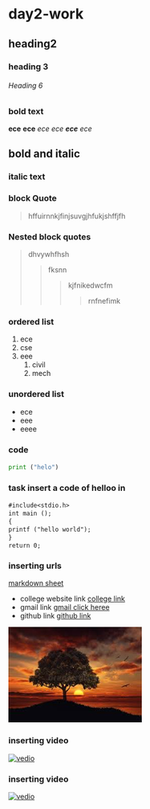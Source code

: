 # day2-work
## heading2
### heading 3
###### Heading 6
### bold text
**ece**
__ece__
*ece*
_ece_
**_ece_**
_*ece*_
 ## bold and italic
 ### italic text
### block Quote
> hffuirnnkjfinjsuvgjhfukjshffjfh
### Nested block quotes
> dhvywhfhsh
>> fksnn
>>> kjfnikedwcfm
>>>> rnfnefimk
### ordered list
1. ece
2. cse
3. eee 
    1. civil
    2. mech
 ### unordered list
 - ece
  - eee
  - eeee
### code 
```python 
print ("helo")
```
### task insert a code of helloo in

```
#include<stdio.h>
int main ();
{
printf ("hello world");
}
return 0;
```
### inserting urls
[markdown sheet](https://www.markdownguide.org/cheat-sheet/) 
- college website link
[college link](https://collegedunia.com/college/14034-krishna-chaitanya-institute-of-technology-and-sciences-kits-prakasam)
- gmail link
[gmail click heree](	info@kits-anna.com)
- github link
[github link](https://github.com/)

![image link](https://github.com/AjayKumar-402/day2-work/blob/master/sunset.jpg)
### inserting video
[![vedio](https://img.youtube.com/vi/Qah9sSIXJqk/0.jpg)](https://www.youtube.com/watch?v=Qah9sSIXJqk)

### inserting video
[![vedio](https://img.youtube.com/vi/fB3RcpbLvco/0.jpg)](https://www.youtube.com/watch?v=fB3RcpbLvco)
